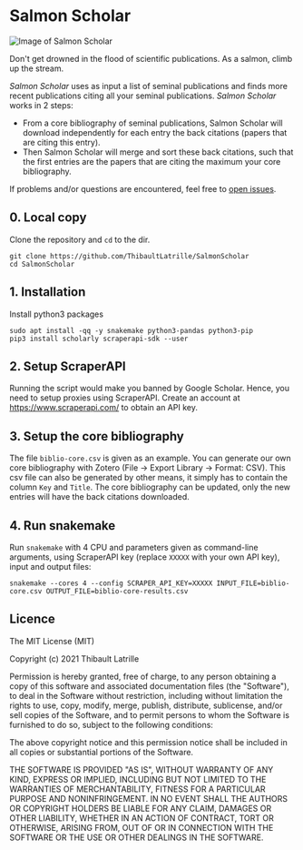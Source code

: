 # Salmon Scholar
![Image of Salmon Scholar](https://raw.githubusercontent.com/ThibaultLatrille/SalmonScholar/main/img/SalmonScholarLogo_low.png)

Don't get drowned in the flood of scientific publications. As a salmon, climb up the stream.

*Salmon Scholar* uses as input a list of seminal publications and finds more recent publications citing all your seminal publications.
*Salmon Scholar* works in 2 steps:

 - From a core bibliography of seminal publications, Salmon Scholar will download independently for each entry the back citations (papers that are citing this entry). 
 - Then Salmon Scholar will merge and sort these back citations, such that the first entries are the papers that are citing the maximum your core bibliography.
 
If problems and/or questions are encountered, feel free to [open issues](https://github.com/ThibaultLatrille/SalmonScholar/issues).

## 0. Local copy

Clone the repository and `cd` to the dir.
```
git clone https://github.com/ThibaultLatrille/SalmonScholar
cd SalmonScholar
```

## 1. Installation

Install python3 packages
```
sudo apt install -qq -y snakemake python3-pandas python3-pip
pip3 install scholarly scraperapi-sdk --user
```

## 2. Setup ScraperAPI

Running the script would make you banned by Google Scholar. Hence, you need to setup proxies using ScraperAPI.
Create an account at https://www.scraperapi.com/ to obtain an API key. 

## 3. Setup the core bibliography

The file `biblio-core.csv` is given as an example.
You can generate our own core bibliography with Zotero (File -> Export Library -> Format: CSV).
This csv file can also be generated by other means, it simply has to contain the column `Key` and `Title`.
The core bibliography can be updated, only the new entries will have the back citations downloaded. 

## 4. Run snakemake

Run `snakemake` with 4 CPU and parameters given as command-line arguments, using ScraperAPI key (replace `XXXXX` with your own API key), input and output files: 
```
snakemake --cores 4 --config SCRAPER_API_KEY=XXXXX INPUT_FILE=biblio-core.csv OUTPUT_FILE=biblio-core-results.csv 
```

## Licence

The MIT License (MIT)

Copyright (c) 2021 Thibault Latrille

Permission is hereby granted, free of charge, to any person obtaining a copy of this software and associated documentation files (the "Software"), to deal in the Software without restriction, including without limitation the rights to use, copy, modify, merge, publish, distribute, sublicense, and/or sell copies of the Software, and to permit persons to whom the Software is furnished to do so, subject to the following conditions:

The above copyright notice and this permission notice shall be included in all copies or substantial portions of the Software.

THE SOFTWARE IS PROVIDED "AS IS", WITHOUT WARRANTY OF ANY KIND, EXPRESS OR IMPLIED, INCLUDING BUT NOT LIMITED TO THE WARRANTIES OF MERCHANTABILITY, FITNESS FOR A PARTICULAR PURPOSE AND NONINFRINGEMENT. IN NO EVENT SHALL THE AUTHORS OR COPYRIGHT HOLDERS BE LIABLE FOR ANY CLAIM, DAMAGES OR OTHER LIABILITY, WHETHER IN AN ACTION OF CONTRACT, TORT OR OTHERWISE, ARISING FROM, OUT OF OR IN CONNECTION WITH THE SOFTWARE OR THE USE OR OTHER DEALINGS IN THE SOFTWARE.


